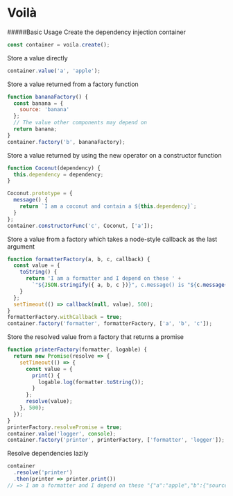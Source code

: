 # Voilà

#####Basic Usage
Create the dependency injection container

```javascript
const container = voila.create();
```

Store a value directly

```javascript
container.value('a', 'apple');
```

Store a value returned from a factory function  

```javascript
function bananaFactory() {
  const banana = {
    source: 'banana'
  };
  // The value other components may depend on
  return banana;
}
container.factory('b', bananaFactory);
```

Store a value returned by using the new operator on a constructor function

```javascript
function Coconut(dependency) {
  this.dependency = dependency;
}

Coconut.prototype = {
  message() {
    return `I am a coconut and contain a ${this.dependency}`;
  }
};
container.constructorFunc('c', Coconut, ['a']);
```

Store a value from a factory which takes a node-style callback as the last argument

```javascript
function formatterFactory(a, b, c, callback) {
  const value = {
    toString() {
      return 'I am a formatter and I depend on these ' +
        `"${JSON.stringify({ a, b, c })}", c.message() is "${c.message()}"`;
    }
  };
  setTimeout(() => callback(null, value), 500);
}
formatterFactory.withCallback = true;
container.factory('formatter', formatterFactory, ['a', 'b', 'c']);
```


Store the resolved value from a factory that returns a promise

```javascript
function printerFactory(formatter, logable) {
  return new Promise(resolve => {
    setTimeout(() => {
      const value = {
        print() {
          logable.log(formatter.toString());
        }
      };
      resolve(value);
    }, 500);
  });
}
printerFactory.resolvePromise = true;
container.value('logger', console);
container.factory('printer', printerFactory, ['formatter', 'logger']);
```

Resolve dependencies lazily

```javascript
container
  .resolve('printer')
  .then(printer => printer.print())
// => I am a formatter and I depend on these "{"a":"apple","b":{"source":"banana"},"c":{"dependency":"apple"}}", c.message() is "I am a coconut and contain a apple"
```
